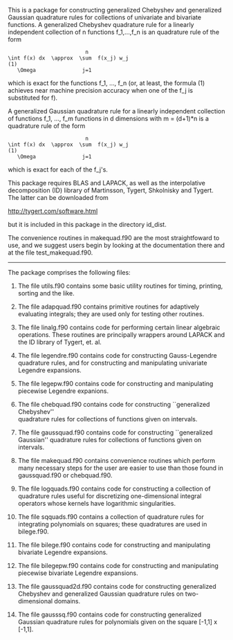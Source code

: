 This is a package for constructing generalized Chebyshev and generalized Gaussian
quadrature rules for collections of univariate and bivariate functions.
A generalized  Chebyshev quadrature rule for a linearly independent collection of n 
functions f_1,...,f_n is an quadrature rule of the form

                             n
    \int f(x) dx  \approx  \sum  f(x_j) w_j                                                 (1)
       \Omega               j=1

which is exact for  the functions f_1, ..., f_n (or, at least, the formula (1) 
achieves near machine precision accuracy when one of the f_j is substituted for f). 

A generalized Gaussian quadrature rule for a linearly independent collection of 
functions f_1, ..., f_m functions in d dimensions with m = (d+1)*n is a quadrature rule 
of the form

                             n
    \int f(x) dx  \approx  \sum  f(x_j) w_j                                                 (1)
       \Omega               j=1

which is exact for each of the f_j's.

This package requires BLAS and LAPACK, as well as the interpolative decomposition
(ID) library of Martinsson, Tygert, Shkolnisky and Tygert.  The latter can be
downloaded from

   http://tygert.com/software.html

but it is included in this package in the directory id_dist.

The convenience routines in makequad.f90 are the most straightfoward to use,
and we suggest users begin by looking at the documentation there and at the
file test_makequad.f90.  

------------------------------------------------------------------------------------------

The package comprises the following files:

1.  The file utils.f90 contains some basic utility routines for timing, printing,
sorting and the like.

2.  The file adapquad.f90 contains primitive routines for adaptively evaluating
integrals; they are used only for testing other routines.

3.  The file linalg.f90 contains code for performing certain linear algebraic
operations.  These routines are principally wrappers around LAPACK and the ID
library of Tygert, et. al.

4.  The file legendre.f90 contains code for constructing Gauss-Legendre quadrature rules,
and for constructing and manipulating univariate Legendre expansions.

5.  The file legepw.f90 contains code for constructing and manipulating piecewise
Legendre expanions.

6.  The file chebquad.f90 contains code for constructing  ``generalized Chebyshev''  
quadrature rules for collections of functions given on intervals.

7. The file gaussquad.f90 contains code for constructing  ``generalized Gaussian'' 
quadrature rules for collections of functions given on intervals.

8.  The file makequad.f90 contains convenience routines which perform many necessary
steps for the user are easier to use than those found in gaussquad.f90 or chebquad.f90.

9.  The file logquads.f90 contains code for constructing a collection of quadrature rules
useful for discretizing one-dimensional integral operators whose kernels have logarithmic
singularities.

10.  The file sqquads.f90 contains a collection of quadrature rules for integrating polynomials
on squares; these quadratures are used in bilege.f90.

11.  The file bilege.f90 contains code for constructing and manipulating bivariate Legendre
expansions.

12.  The file bilegepw.f90 contains code for constructing and manipulating piecewise bivariate
Legendre expansions.

13.  The file gaussquad2d.f90 contains code for constructing generalized Chebyshev and
generalized Gaussian quadrature rules on two-dimensional domains.

14.  The file gausssq.f90 contains code for constructing generalized Gaussian quadrature
rules for polynomials given on the square [-1,1] x [-1,1].
